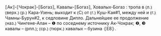 ---
---

⟦Ак⟧-⟦Чокрак⟧-⟦Богаз⟧, Кавалы-⟦Богаз⟧, Ховалых-Богаз
: тропа в ⦅л.⦆ ⦅верх.⦆ ⦅р.⦆ Кара-Узень; выходит к ⦅С⦆ от ⦅г.⦆ Куш-Кая#1, между ней и ⦅г.⦆ Чамны-Бурун#2, к седловине Дипло. Дальнейшее ее продолжение ⦅наз.⦆ Чингене-Алан – ❶ по соседнему источнику Ак-Чокрак; ❷, ❸ кавалы – ⦅рпл.⦆; ⦅ср.⦆ ⦅тюрк.⦆ хавалых – бузина ⦃Е8⦄.
